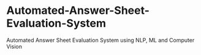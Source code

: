 # Automated-Answer-Sheet-Evaluation-System
Automated Answer Sheet Evaluation System using NLP, ML and Computer Vision
